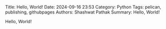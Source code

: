Title: Hello, World!
Date: 2024-09-16 23:53
Category: Python
Tags: pelican, publishing, githubpages
Authors: Shashwat Pathak
Summary: Hello, World!

Hello, World!